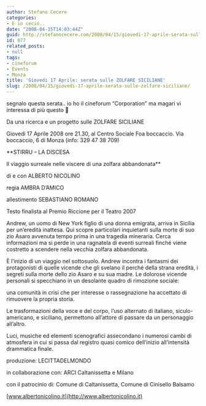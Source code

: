 ```yaml
---
author: Stefano Cecere
categories:
- E io cecio..
date: "2008-04-15T14:03:44Z"
guid: http://stefanocecere.com/2008/04/15/giovedi-17-aprile-serata-sulle-zolfare-siciliane/
id: 877
related_posts:
- null
tags:
- cineforum
- Events
- Monza
title: 'Giovedi 17 Aprile: serata sulle ZOLFARE SICILIANE'
slug: /2008/04/15/giovedi-17-aprile-serata-sulle-zolfare-siciliane/
---
```


segnalo questa serata.. io ho il cineforum &#8220;Corporation&#8221; ma magari vi interessa di più questo 🙂

Da una ricerca e un progetto sulle ZOLFARE SICILIANE
  
Giovedi 17 Aprile 2008 ore 21.30, al Centro Sociale Foa boccaccio. Via boccaccio, 6 di Monza (info: 329 47 38 709)

**STIRRU &#8211; LA DISCESA
  
Il viaggio surreale nelle viscere di una zolfara abbandonata**

di e con ALBERTO NICOLINO
  
regia AMBRA D&#8217;AMICO
  
allestimento SEBASTIANO ROMANO

Testo finalista al Premio Riccione per il Teatro 2007

Andrew, un uomo di New York figlio di una donna emigrata, arriva in Sicilia per un&#8217;eredità inattesa. Qui scopre particolari inquietanti sulla morte di suo zio Asaro avvenuta tempo prima in una tragedia mineraria. Cerca informazioni ma si perde in una ragnatela di eventi surreali finché viene costretto a scendere nella vecchia zolfara abbandonata.
  
È l&#8217;inizio di un viaggio nel sottosuolo. Andrew incontra i fantasmi dei protagonisti di quelle vicende che gli svelano il perché della strana eredità, i segreti sulla morte dello zio Asaro e su sua madre. Le dolorose vicende personali si specchiano in un desolante quadro di rimozione sociale:
  
una comunità in crisi che per interesse o rassegnazione ha accettato di rimuovere la propria storia.
  
Le trasformazioni della voce e del corpo, l&#8217;uso alternato di italiano, siculo-americano, e siciliano, permettono all&#8217;attore di passare da un personaggio all&#8217;altro.
  
Luci, musiche ed elementi scenografici assecondano i numerosi cambi di atmosfera in cui si passa dal registro quasi comico dell&#8217;inizio all&#8217;intensità drammatica finale.

produzione: LECITTADELMONDO
  
in collaborazione con: ARCI Caltanissetta e Milano
  
con il patrocinio di: Comune di Caltanissetta, Comune di Cinisello Balsamo

[www.albertonicolino.it](http://www.albertonicolino.it)